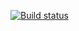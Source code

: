 [![Build status](https://ci.appveyor.com/api/projects/status/sidlvwcmrf8j7tbi/branch/main?svg=true)](https://ci.appveyor.com/project/aaskripkina/deliverycardorder/branch/main)